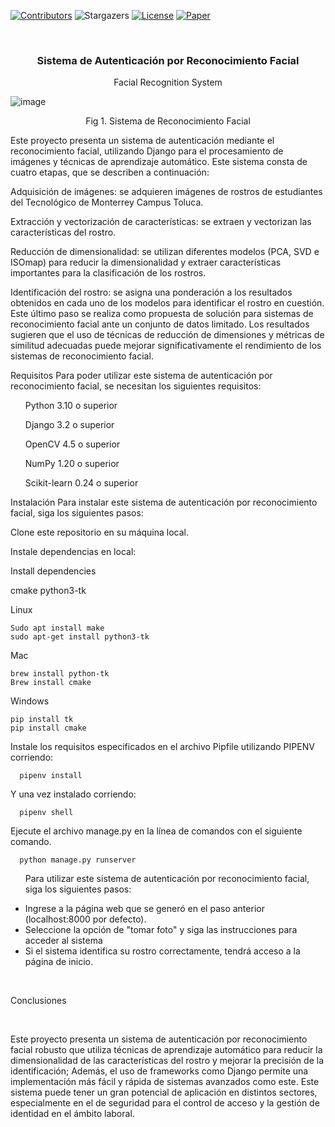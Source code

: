 [![Contributors][contributors-shield]][contributors-url]
![Stargazers][stars-shield]
[![License][license-shield]][license-url]
[![Paper][paper-view]][paper-url]

<br />
<p align="center">
  <h3 align="center">Sistema de Autenticación por Reconocimiento Facial</h3>
  <p align="center">
    Facial Recognition System
  </p>
</p>

![image](https://user-images.githubusercontent.com/57366623/236377545-4b087a78-fdb6-47a3-a1da-0a4cafbaccd5.png)
<p align="center" >
  Fig 1. Sistema de Reconocimiento Facial 
 </p>

Este proyecto presenta un sistema de autenticación mediante el reconocimiento facial, utilizando Django para el procesamiento de imágenes y técnicas de aprendizaje automático. Este sistema consta de cuatro etapas, que se describen a continuación:

Adquisición de imágenes: se adquieren imágenes de rostros de estudiantes del Tecnológico de Monterrey Campus Toluca.

Extracción y vectorización de características: se extraen y vectorizan las características del rostro.

Reducción de dimensionalidad: se utilizan diferentes modelos (PCA, SVD e ISOmap) para reducir la dimensionalidad y extraer características importantes para la clasificación de los rostros.

Identificación del rostro: se asigna una ponderación a los resultados obtenidos en cada uno de los modelos para identificar el rostro en cuestión.
Este último paso se realiza como propuesta de solución para sistemas de reconocimiento facial ante un conjunto de datos limitado. Los resultados sugieren que el uso de técnicas de reducción de dimensiones y métricas de similitud adecuadas puede mejorar significativamente el rendimiento de los sistemas de reconocimiento facial.

Requisitos
Para poder utilizar este sistema de autenticación por reconocimiento facial, se necesitan los siguientes requisitos:

<ul>Python 3.10 o superior</ul>
<ul>Django 3.2 o superior</ul>
<ul>OpenCV 4.5 o superior</ul>
<ul>NumPy 1.20 o superior</ul>
<ul>Scikit-learn 0.24 o superior</ul>


Instalación
Para instalar este sistema de autenticación por reconocimiento facial, siga los siguientes pasos:

Clone este repositorio en su máquina local.

Instale dependencias en local:


Install dependencies

cmake
python3-tk

Linux

```
Sudo apt install make
sudo apt-get install python3-tk
```

Mac

```
brew install python-tk
Brew install cmake
```

Windows

```
pip install tk
pip install cmake
```

Instale los requisitos especificados en el archivo Pipfile utilizando PIPENV corriendo:

```
  pipenv install
```

Y una vez instalado corriendo:

```
  pipenv shell
```

Ejecute el archivo manage.py en la línea de comandos con el siguiente comando.

```
  python manage.py runserver
```



<ul>
  
  Para utilizar este sistema de autenticación por reconocimiento facial, siga los siguientes pasos:

  <li>Ingrese a la página web que se generó en el paso anterior (localhost:8000 por defecto).</li>

  <li>Seleccione la opción de "tomar foto" y siga las instrucciones para acceder al sistema</li>

  <li>Si el sistema identifica su rostro correctamente, tendrá acceso a la página de inicio.</li>
  
</ul>


<br>

Conclusiones

<br>

Este proyecto presenta un sistema de autenticación por reconocimiento facial robusto que utiliza técnicas de aprendizaje automático para reducir la dimensionalidad de las características del rostro y mejorar la precisión de la identificación; Además, el uso de frameworks como Django permite una implementación más fácil y rápida de sistemas avanzados como este. Este sistema puede tener un gran potencial de aplicación en distintos sectores, especialmente en el de seguridad para el control de acceso y la gestión de identidad en el ámbito laboral.

[paper-view]:https://img.shields.io/badge/Paper-View-red?style=for-the-badge
[contributors-shield]: https://img.shields.io/badge/CONTRIBUTORS-5-GREEN?style=for-the-badge
[contributors-url]: https://github.com/ANVRRT/FacialDetection/graphs/contributors
[stars-shield]: https://img.shields.io/badge/STARS-0-yellow?style=for-the-badge
[license-shield]: https://img.shields.io/badge/LICENSE-%20-green?style=for-the-badge
[license-url]: https://github.com/ANVRRT/Sales-registry-system-CRUD/blob/main/license.txt
[linkedin-shield]: https://img.shields.io/badge/-LinkedIn-black.svg?style=for-the-badge&logo=linkedin&colorB=555
[paper-url]:https://github.com/ANVRRT/FacialDetection/blob/main/Documentation/Justificacion_Sistema_de_Reconocimiento_Facial.pdf

